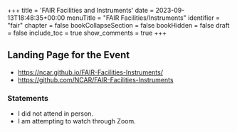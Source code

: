 +++
title = 'FAIR Facilities and Instruments'
date = 2023-09-13T18:48:35+00:00
menuTitle = "FAIR Facilities/Instruments"
identifier = "fair"
chapter = false
bookCollapseSection = false
bookHidden = false
draft = false
include_toc = true
show_comments = true
+++

## Landing Page for the Event

- https://ncar.github.io/FAIR-Facilities-Instruments/
- https://github.com/NCAR/FAIR-Facilities-Instruments

### Statements
- I did not attend in person.
- I am attempting to watch through Zoom.